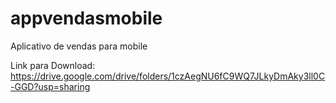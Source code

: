 # appvendasmobile
Aplicativo de vendas para mobile

Link para Download:
https://drive.google.com/drive/folders/1czAegNU6fC9WQ7JLkyDmAky3ll0C-GGD?usp=sharing

